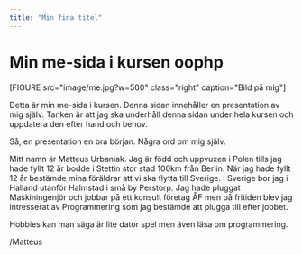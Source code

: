 ```yaml
---
title: "Min fina titel"
---
```

Min me-sida i kursen oophp
=========================

[FIGURE src="image/me.jpg?w=500" class="right" caption="Bild på mig"]

Detta är min me-sida i kursen. Denna sidan innehåller en presentation av mig själv. Tanken är att jag ska underhåll denna sidan under hela kursen och uppdatera den efter hand och behov.

Så, en presentation en bra början. Några ord om mig själv.

Mitt namn är Matteus Urbaniak. Jag är född och uppvuxen i Polen tills jag hade fyllt 12 år bodde i Stettin stor stad 100km från Berlin.
När jag hade fyllt 12 år bestämde mina föräldrar att vi ska flytta till Sverige. I Sverige bor jag i Halland utanför Halmstad i små by Perstorp. Jag hade pluggat Maskiningenjör och jobbar på ett konsult företag ÅF men på fritiden blev jag intresserat av Programmering som jag bestämde att plugga till efter jobbet.

Hobbies kan man säga är lite dator spel men även läsa om programmering.

/Matteus
